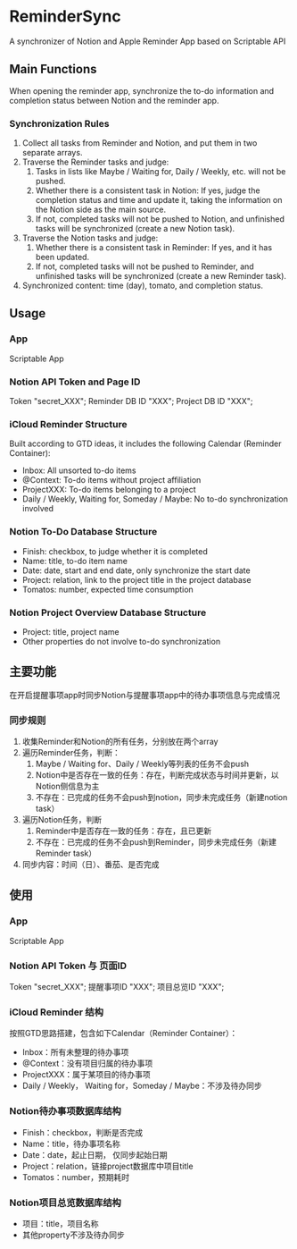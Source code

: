 # ReminderSync
A synchronizer of Notion and Apple Reminder App based on Scriptable API

## Main Functions

When opening the reminder app, synchronize the to-do information and completion status between Notion and the reminder app.

### Synchronization Rules

1. Collect all tasks from Reminder and Notion, and put them in two separate arrays.
2. Traverse the Reminder tasks and judge:
    1. Tasks in lists like Maybe / Waiting for, Daily / Weekly, etc. will not be pushed.
    2. Whether there is a consistent task in Notion: If yes, judge the completion status and time and update it, taking the information on the Notion side as the main source.
    3. If not, completed tasks will not be pushed to Notion, and unfinished tasks will be synchronized (create a new Notion task).
3. Traverse the Notion tasks and judge:
    1. Whether there is a consistent task in Reminder: If yes, and it has been updated.
    2. If not, completed tasks will not be pushed to Reminder, and unfinished tasks will be synchronized (create a new Reminder task).
4. Synchronized content: time (day), tomato, and completion status.

## Usage

### App

Scriptable App

### Notion API Token and Page ID

Token "secret_XXX";
Reminder DB ID "XXX";
Project DB ID "XXX";

### iCloud Reminder Structure

Built according to GTD ideas, it includes the following Calendar (Reminder Container):

- Inbox: All unsorted to-do items
- @Context: To-do items without project affiliation
- ProjectXXX: To-do items belonging to a project
- Daily / Weekly, Waiting for, Someday / Maybe: No to-do synchronization involved

### Notion To-Do Database Structure

- Finish: checkbox, to judge whether it is completed
- Name: title, to-do item name
- Date: date, start and end date, only synchronize the start date
- Project: relation, link to the project title in the project database
- Tomatos: number, expected time consumption

### Notion Project Overview Database Structure

- Project: title, project name
- Other properties do not involve to-do synchronization

## 主要功能

在开启提醒事项app时同步Notion与提醒事项app中的待办事项信息与完成情况

### 同步规则

1. 收集Reminder和Notion的所有任务，分别放在两个array
2. 遍历Reminder任务，判断：
    1. Maybe / Waiting for、Daily / Weekly等列表的任务不会push
    2. Notion中是否存在一致的任务：存在，判断完成状态与时间并更新，以Notion侧信息为主
    3. 不存在：已完成的任务不会push到notion，同步未完成任务（新建notion task）
3. 遍历Notion任务，判断
    1. Reminder中是否存在一致的任务：存在，且已更新
    2. 不存在：已完成的任务不会push到Reminder，同步未完成任务（新建Reminder task）
4. 同步内容：时间（日）、番茄、是否完成

## 使用

### App

Scriptable App

### Notion API Token 与 页面ID

Token "secret_XXX";
提醒事项ID "XXX";
项目总览ID "XXX";

### iCloud Reminder 结构

按照GTD思路搭建，包含如下Calendar（Reminder Container）：

- Inbox：所有未整理的待办事项
- @Context：没有项目归属的待办事项
- ProjectXXX：属于某项目的待办事项
- Daily / Weekly， Waiting for，Someday / Maybe：不涉及待办同步

### Notion待办事项数据库结构

- Finish：checkbox，判断是否完成
- Name：title，待办事项名称
- Date：date，起止日期， 仅同步起始日期
- Project：relation，链接project数据库中项目title
- Tomatos：number，预期耗时

### Notion项目总览数据库结构

- 项目：title，项目名称
- 其他property不涉及待办同步
